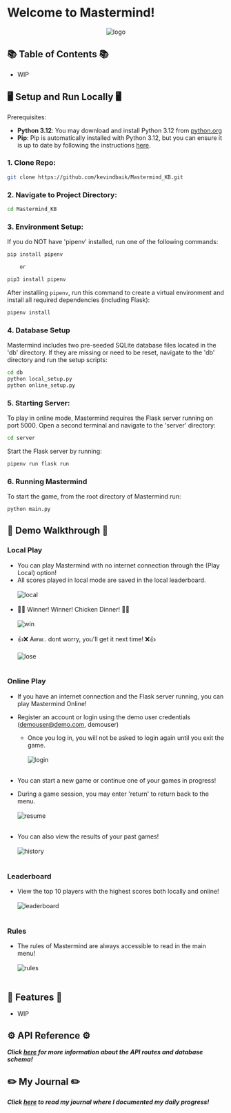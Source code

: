 # Welcome to Mastermind! 
<div align="center"> <img src="readme/Mastermind_KB_Logo.png" alt="logo"> </div>

## 📚 Table of Contents 📚
  - WIP

## 🖥️ Setup and Run Locally 🖥️
 Prerequisites:
   - **Python 3.12**: You may download and install Python 3.12 from [python.org](https://www.python.org/downloads/release/python-3120/)
   - **Pip**: Pip is automatically installed with Python 3.12, but you can ensure it is up to date by following the instructions [here](https://pip.pypa.io/en/stable/installation/).
     
### 1.  Clone Repo:
```bash
git clone https://github.com/kevindbaik/Mastermind_KB.git
```
### 2. Navigate to Project Directory:
```bash
cd Mastermind_KB
```
### 3. Environment Setup:
If you do NOT have 'pipenv' installed, run one of the following commands:
```bash
pip install pipenv

    or 

pip3 install pipenv
```

After installing `pipenv`, run this command to create a virtual environment and install all required dependencies (including Flask):

```bash
pipenv install
```

### 4. Database Setup
Mastermind includes two pre-seeded SQLite database files located in the 'db' directory. If they are missing or need to be reset, navigate to the 'db' directory and run the setup scripts:
```bash
cd db
python local_setup.py
python online_setup.py
```

### 5. Starting Server:
To play in online mode, Mastermind requires the Flask server running on port 5000. Open a second terminal and navigate to the 'server' directory:
```bash
cd server
```
Start the Flask server by running:
```bash
pipenv run flask run
```

### 6. Running Mastermind
To start the game, from the root directory of Mastermind run:
```bash
python main.py
```

## 🎦 Demo Walkthrough 🎦
### Local Play
- You can play Mastermind with no internet connection through the (Play Local) option!
- All scores played in local mode are saved in the local leaderboard. <br><br>
<img src="readme/demo_local.gif" alt="local"> <br><br>
- 🐣🎉 Winner! Winner! Chicken Dinner! 🎉🐣 <br><br>
<img src="readme/demo_win.gif" alt="win"> <br><br>
- 👍❌ Aww.. dont worry, you'll get it next time! ❌👍 <br><br>
<img src="readme/demo_lose.gif" alt="lose"> <br><br>

### Online Play
- If you have an internet connection and the Flask server running, you can play Mastermind Online!
- Register an account or login using the demo user credentials (demouser@demo.com, demouser)
  - Once you log in, you will not be asked to login again until you exit the game. <br><br>
<img src="readme/demo_login.gif" alt="login"> <br><br>

- You can start a new game or continue one of your games in progress!
- During a game session, you may enter 'return' to return back to the menu. <br><br>
<img src="readme/demo_resume.gif" alt="resume"> <br><br>
- You can also view the results of your past games!  <br><br>
<img src="readme/demo_history.gif" alt="history"> <br><br>

### Leaderboard
- View the top 10 players with the highest scores both locally and online! <br><br>
<img src="readme/demo_leaderboard.gif" alt="leaderboard"> <br><br>

### Rules
- The rules of Mastermind are always accessible to read in the main menu! <br><br>
<img src="readme/demo_rules.gif" alt="rules"> <br><br>


## 🏁 Features 🏁
  - WIP

## ⚙️ API Reference ⚙️
**_Click [here](/readme/api-reference.md) for more information about the API routes and database schema!_**

## ✏️ My Journal ✏️
**_Click [here](/readme/journal.md) to read my journal where I documented my daily progress!_**
